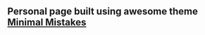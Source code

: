 ## Personal page built using awesome theme [Minimal Mistakes](https://mmistakes.github.io/minimal-mistakes/) 
